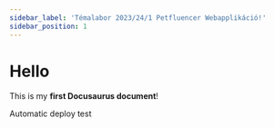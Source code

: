 ```yaml
---
sidebar_label: 'Témalabor 2023/24/1 Petfluencer Webapplikáció!'
sidebar_position: 1
---
```


# Hello

This is my **first Docusaurus document**!

Automatic deploy test
